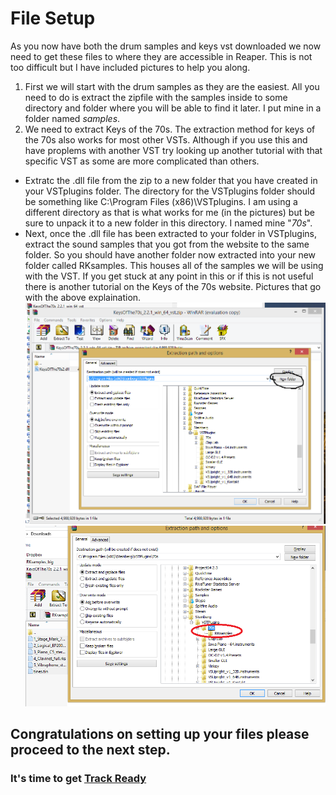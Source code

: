 # File Setup
As you now have both the drum samples and keys vst downloaded we now need to get these files to where they are accessible in Reaper.
This is not too difficult but I have included pictures to help you along.
1. First we will start with the drum samples as they are the easiest. All you need to do is extract the zipfile with the samples inside to some directory and folder where you will be able to find it later. I put mine in a folder named *samples*.
2. We need to extract Keys of the 70s. 
  The extraction method for keys of the 70s also works for most other VSTs. Although if you use this and have proplems with another VST try looking up another tutorial with that specific VST as some are more complicated than others.
  - Extratc the .dll file from the zip to a new folder that you have created in your VSTplugins folder. The directory for the VSTplugins folder should be something like C:\Program Files (x86)\VSTplugins. I am using a different directory as that is what works for me (in the pictures) but be sure to unpack it to a new folder in this directory. I named mine "*70s*". 
  - Next, once the .dll file has been extracted to your folder in VSTplugins, extract the sound samples that you got from the website to the same folder. So you should have another folder now extracted into your new folder called RKsamples. This houses all of the samples we will be using with the VST. If you get stuck at any point in this or if this is not useful there is another tutorial on the Keys of the 70s website. 
Pictures that go with the above explaination. 
![1fs](/1fs.png)
![2fs](/2fs.png)

## Congratulations on setting up your files please proceed to the next step.
### It's time to get [Track Ready](/Track_Ready.md)
